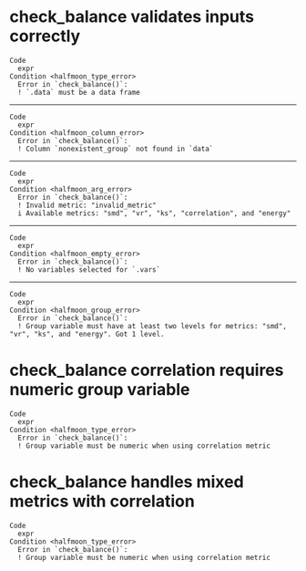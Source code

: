 # check_balance validates inputs correctly

    Code
      expr
    Condition <halfmoon_type_error>
      Error in `check_balance()`:
      ! `.data` must be a data frame

---

    Code
      expr
    Condition <halfmoon_column_error>
      Error in `check_balance()`:
      ! Column `nonexistent_group` not found in `data`

---

    Code
      expr
    Condition <halfmoon_arg_error>
      Error in `check_balance()`:
      ! Invalid metric: "invalid_metric"
      i Available metrics: "smd", "vr", "ks", "correlation", and "energy"

---

    Code
      expr
    Condition <halfmoon_empty_error>
      Error in `check_balance()`:
      ! No variables selected for `.vars`

---

    Code
      expr
    Condition <halfmoon_group_error>
      Error in `check_balance()`:
      ! Group variable must have at least two levels for metrics: "smd", "vr", "ks", and "energy". Got 1 level.

# check_balance correlation requires numeric group variable

    Code
      expr
    Condition <halfmoon_type_error>
      Error in `check_balance()`:
      ! Group variable must be numeric when using correlation metric

# check_balance handles mixed metrics with correlation

    Code
      expr
    Condition <halfmoon_type_error>
      Error in `check_balance()`:
      ! Group variable must be numeric when using correlation metric

